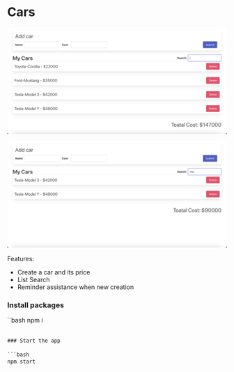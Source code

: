 # Cars

![Image 1](images/image1.png)

![Image 2](images/image2.png)

Features:

- Create a car and its price
- List Search
- Reminder assistance when new creation

### Install packages

``bash
npm i
```

### Start the app

```bash
npm start
```
